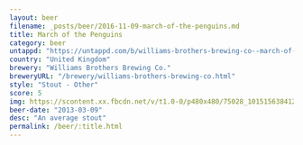 ```yaml
---
layout: beer
filename: _posts/beer/2016-11-09-march-of-the-penguins.md
title: March of the Penguins
category: beer
untappd: "https://untappd.com/b/williams-brothers-brewing-co--march-of-the-penguins/34067"
country: "United Kingdom"
brewery: "Williams Brothers Brewing Co."
breweryURL: "/brewery/williams-brothers-brewing-co.html"
style: "Stout - Other"
score: 5
img: https://scontent.xx.fbcdn.net/v/t1.0-0/p480x480/75028_10151563841203745_1533936884_n.jpg?oh=522cfcefffcba2b3f5728c0044e7a2eb&oe=599A6580
beer-date: "2013-03-09"
desc: "An average stout"
permalink: /beer/:title.html
---
```

